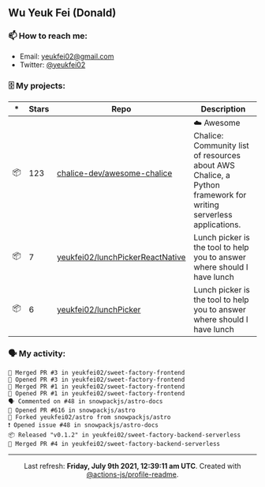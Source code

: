 ## Wu Yeuk Fei (Donald)

### 📫 How to reach me:

- Email: [yeukfei02@gmail.com](yeukfei02@gmail.com)
- Twitter: [@yeukfei02](https://twitter.com/yeukfei02)

### 🗄 My projects:

|*|Stars|Repo|Description|
|---|---|---|---|
| 📦 | 123 | [chalice-dev/awesome-chalice](https://github.com/chalice-dev/awesome-chalice) | ☁️ Awesome Chalice: Community list of resources about AWS Chalice, a Python framework for writing serverless applications. |
| 📦 | 7 | [yeukfei02/lunchPickerReactNative](https://github.com/yeukfei02/lunchPickerReactNative) | Lunch picker is the tool to help you to answer where should I have lunch |
| 📦 | 6 | [yeukfei02/lunchPicker](https://github.com/yeukfei02/lunchPicker) | Lunch picker is the tool to help you to answer where should I have lunch |

### 🗣 My activity:

```
🎉 Merged PR #3 in yeukfei02/sweet-factory-frontend
💪 Opened PR #3 in yeukfei02/sweet-factory-frontend
🎉 Merged PR #1 in yeukfei02/sweet-factory-frontend
💪 Opened PR #1 in yeukfei02/sweet-factory-frontend
🗣 Commented on #48 in snowpackjs/astro-docs
💪 Opened PR #616 in snowpackjs/astro
🍴 Forked yeukfei02/astro from snowpackjs/astro
❗️ Opened issue #48 in snowpackjs/astro-docs
📦 Released "v0.1.2" in yeukfei02/sweet-factory-backend-serverless
🎉 Merged PR #4 in yeukfei02/sweet-factory-backend-serverless
```

---

<p align="center">Last refresh: <b>Friday, July 9th 2021, 12:39:11 am UTC</b>. Created with <a href=https://github.com/marketplace/actions/profile-readme>@actions-js/profile-readme</a>.</p>
